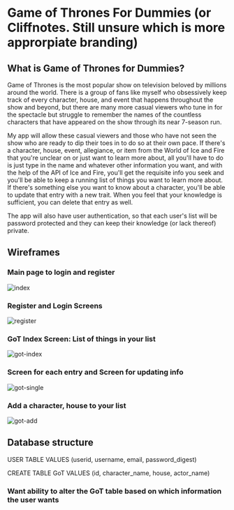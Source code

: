 # Game of Thrones For Dummies (or Cliffnotes. Still unsure which is more approrpiate branding)

## What is Game of Thrones for Dummies?

Game of Thrones is the most popular show on television beloved by millions
around the world. There is a group of fans like myself who obsessively keep
track of every character, house, and event that happens throughout the show
and beyond, but there are many more casual viewers who tune in for the spectacle
but struggle to remember the names of the countless characters that have 
appeared on the show through its near 7-season run. 

My app will allow these casual viewers and those who have not seen the show who are ready to dip their toes in to do so at their own pace. If there's a character, house, event, allegiance, or
item from the World of Ice and Fire that you're unclear on or just want to learn
more about, all you'll have to do is just type in the name and whatever other
information you want, and with the help of the API of Ice and Fire, you'll
get the requisite info you seek and you'll be able to keep a running list 
of things you want to learn more about. If there's something else you want to 
know about a character, you'll be able to update that entry with a new trait.
When you feel that your knowledge is sufficient, you can delete that entry as well.

The app will also have user authentication, so that each user's list will be password
protected and they can keep their knowledge (or lack thereof) private.

## Wireframes

### Main page to login and register
![index](./project2wireframes/IMG_0807.JPG)

### Register and Login Screens
![register](./project2wireframes/IMG_0808.JPG)

### GoT Index Screen: List of things in your list
![got-index](./project2wireframes/IMG_0809.JPG)

### Screen for each entry and Screen for updating info
![got-single](./project2wireframes/IMG_0810.JPG)

### Add a character, house to your list
![got-add](./project2wireframes/IMG_0811.JPG)

## Database structure

USER TABLE VALUES
(userid, username, email, password_digest)

CREATE TABLE GoT
VALUES
(id, character_name, house, actor_name)

### Want ability to alter the GoT table based on which information the user wants   
